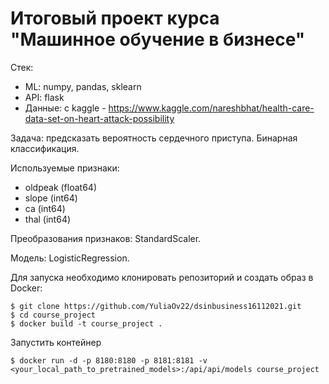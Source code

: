 # Итоговый проект курса "Машинное обучение в бизнесе"

Стек:

+ ML: numpy, pandas, sklearn
+ API: flask
+ Данные: с kaggle - https://www.kaggle.com/nareshbhat/health-care-data-set-on-heart-attack-possibility

Задача: предсказать вероятность сердечного приступа. Бинарная классификация.

Используемые признаки:

- oldpeak (float64)
- slope (int64)
- ca (int64)
- thal (int64)

Преобразования признаков: StandardScaler.

Модель: LogisticRegression.

Для запуска необходимо клонировать репозиторий и создать образ в Docker:

    $ git clone https://github.com/YuliaOv22/dsinbusiness16112021.git
    $ cd course_project
    $ docker build -t course_project .

Запустить контейнер

    $ docker run -d -p 8180:8180 -p 8181:8181 -v <your_local_path_to_pretrained_models>:/api/api/models course_project
